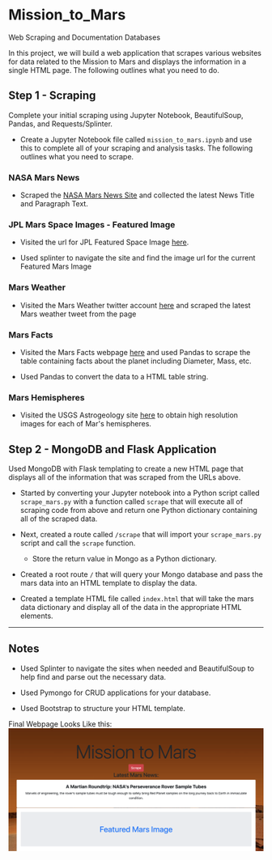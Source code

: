 # Mission_to_Mars
Web Scraping and Documentation Databases


In this project, we will build a web application that scrapes various websites for data related to the Mission to Mars and displays the information in a single HTML page. The following outlines what you need to do.

## Step 1 - Scraping

Complete your initial scraping using Jupyter Notebook, BeautifulSoup, Pandas, and Requests/Splinter.

* Create a Jupyter Notebook file called `mission_to_mars.ipynb` and use this to complete all of your scraping and analysis tasks. The following outlines what you need to scrape.

### NASA Mars News

* Scraped the [NASA Mars News Site](https://mars.nasa.gov/news/) and collected the latest News Title and Paragraph Text. 


### JPL Mars Space Images - Featured Image

* Visited the url for JPL Featured Space Image [here](https://www.jpl.nasa.gov/spaceimages/?search=&category=Mars).

* Used splinter to navigate the site and find the image url for the current Featured Mars Image 


### Mars Weather

* Visited the Mars Weather twitter account [here](https://twitter.com/marswxreport?lang=en) and scraped the latest Mars weather tweet from the page

### Mars Facts

* Visited the Mars Facts webpage [here](https://space-facts.com/mars/) and used Pandas to scrape the table containing facts about the planet including Diameter, Mass, etc.

* Used Pandas to convert the data to a HTML table string.

### Mars Hemispheres

* Visited the USGS Astrogeology site [here](https://astrogeology.usgs.gov/search/results?q=hemisphere+enhanced&k1=target&v1=Mars) to obtain high resolution images for each of Mar's hemispheres.



## Step 2 - MongoDB and Flask Application

Used MongoDB with Flask templating to create a new HTML page that displays all of the information that was scraped from the URLs above.

* Started by converting your Jupyter notebook into a Python script called `scrape_mars.py` with a function called `scrape` that will execute all of scraping code from above and return one Python dictionary containing all of the scraped data.

* Next, created a route called `/scrape` that will import your `scrape_mars.py` script and call the `scrape` function.

  * Store the return value in Mongo as a Python dictionary.

* Created a root route `/` that will query your Mongo database and pass the mars data into an HTML template to display the data.

* Created a template HTML file called `index.html` that will take the mars data dictionary and display all of the data in the appropriate HTML elements. 

- - - - 

## Notes

* Used Splinter to navigate the sites when needed and BeautifulSoup to help find and parse out the necessary data.

* Used Pymongo for CRUD applications for your database.

* Used Bootstrap to structure your HTML template.

Final Webpage Looks Like this:
![Image 1](images/fig1.png)
